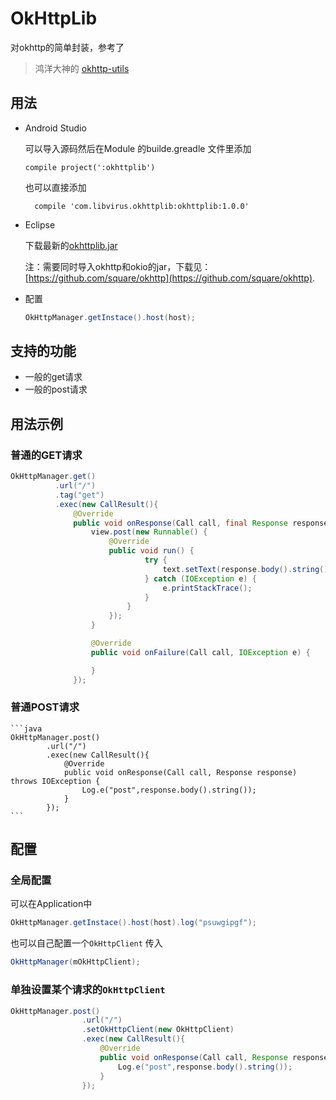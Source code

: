# OkHttpLib
对okhttp的简单封装，参考了
>鸿洋大神的 [okhttp-utils](https://github.com/hongyangAndroid/okhttp-utils)


## 用法

* Android Studio

  可以导入源码然后在Module 的builde.greadle 文件里添加
  ```
  compile project(':okhttplib')
  ```
  也可以直接添加
  ```
    compile 'com.libvirus.okhttplib:okhttplib:1.0.0'
  ```

* Eclipse

  下载最新的[okhttplib.jar](https://github.com/psuwgipgf/OkHttpLib/tree/master/okhttplib/okhttplib.jar)

  注：需要同时导入okhttp和okio的jar，下载见：[https://github.com/square/okhttp](https://github.com/square/okhttp).

* 配置

  ```java
  OkHttpManager.getInstace().host(host);
  ```
## 支持的功能

  * 一般的get请求
  * 一般的post请求

## 用法示例

### 普通的GET请求

  ```java
  OkHttpManager.get()
            .url("/")
            .tag("get")
            .exec(new CallResult(){
                @Override
                public void onResponse(Call call, final Response response) throws IOException {
                    view.post(new Runnable() {
                        @Override
                        public void run() {
                                try {
                                    text.setText(response.body().string());
                                } catch (IOException e) {
                                    e.printStackTrace();
                                }
                            }
                        });
                    }

                    @Override
                    public void onFailure(Call call, IOException e) {

                    }
                });
  ```

### 普通POST请求

    ```java
    OkHttpManager.post()
            .url("/")
            .exec(new CallResult(){
                @Override
                public void onResponse(Call call, Response response) throws IOException {
                    Log.e("post",response.body().string());
                }
            });
    ```

## 配置

### 全局配置

可以在Application中
```java
OkHttpManager.getInstace().host(host).log("psuwgipgf");
```
也可以自己配置一个`OkHttpClient` 传入
```java
OkHttpManager(mOkHttpClient);
```
### 单独设置某个请求的`OkHttpClient`
```java
OkHttpManager.post()
                .url("/")
                .setOkHttpClient(new OkHttpClient)
                .exec(new CallResult(){
                    @Override
                    public void onResponse(Call call, Response response) throws IOException {
                        Log.e("post",response.body().string());
                    }
                });
```
